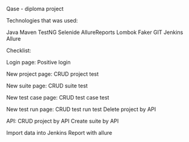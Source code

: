 Qase - diploma project

Technologies that was used:

Java
Maven
TestNG
Selenide
AllureReports
Lombok
Faker
GIT
Jenkins
Allure

Checklist:

Login page:
Positive login

New project page:
CRUD project test

New suite page:
CRUD suite test

New test case page:
CRUD test case test

New test run page:
CRUD test run test
Delete project by API

API:
CRUD project by API
Create suite by API

Import data into Jenkins 
Report with allure